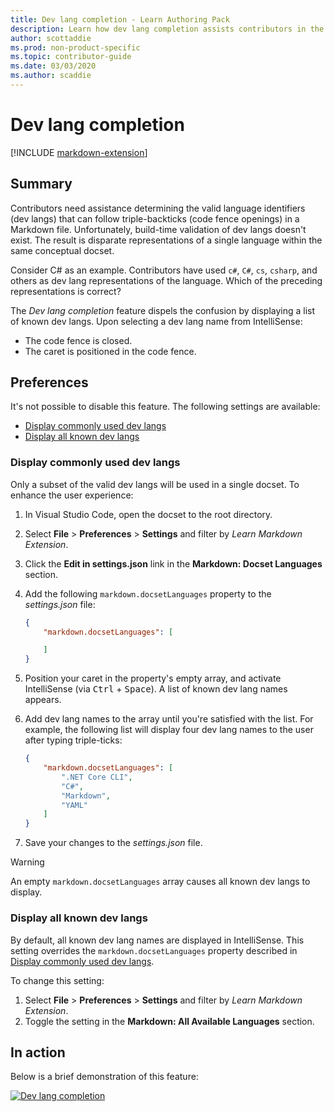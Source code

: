```yaml
---
title: Dev lang completion - Learn Authoring Pack
description: Learn how dev lang completion assists contributors in the Learn Authoring Pack, Visual Studio Code extension.
author: scottaddie
ms.prod: non-product-specific
ms.topic: contributor-guide
ms.date: 03/03/2020
ms.author: scaddie
---
```


# Dev lang completion

[!INCLUDE [markdown-extension](includes/markdown-extension.md)]

## Summary

Contributors need assistance determining the valid language identifiers (dev langs) that can follow triple-backticks (code fence openings) in a Markdown file. Unfortunately, build-time validation of dev langs doesn't exist. The result is disparate representations of a single language within the same conceptual docset.

Consider C# as an example. Contributors have used `c#`, `C#`, `cs`, `csharp`, and others as dev lang representations of the language. Which of the preceding representations is correct?

The *Dev lang completion* feature dispels the confusion by displaying a list of known dev langs. Upon selecting a dev lang name from IntelliSense:

* The code fence is closed.
* The caret is positioned in the code fence.

## Preferences

It's not possible to disable this feature. The following settings are available:

* [Display commonly used dev langs](#display-commonly-used-dev-langs)
* [Display all known dev langs](#display-all-known-dev-langs)

### Display commonly used dev langs

Only a subset of the valid dev langs will be used in a single docset. To enhance the user experience:

1. In Visual Studio Code, open the docset to the root directory.
1. Select **File** > **Preferences** > **Settings** and filter by *Learn Markdown Extension*.
1. Click the **Edit in settings.json** link in the **Markdown: Docset Languages** section.
1. Add the following `markdown.docsetLanguages` property to the *settings.json* file:

    ```json
    {
        "markdown.docsetLanguages": [

        ]
    }
    ```

1. Position your caret in the property's empty array, and activate IntelliSense (via <kbd>Ctrl</kbd> + <kbd>Space</kbd>). A list of known dev lang names appears.
1. Add dev lang names to the array until you're satisfied with the list. For example, the following list will display four dev lang names to the user after typing triple-ticks:

    ```json
    {
        "markdown.docsetLanguages": [
            ".NET Core CLI",
            "C#",
            "Markdown",
            "YAML"
        ]
    }
    ```

1. Save your changes to the *settings.json* file.

> [!WARNING]
> An empty `markdown.docsetLanguages` array causes all known dev langs to display.

### Display all known dev langs

By default, all known dev lang names are displayed in IntelliSense. This setting overrides the `markdown.docsetLanguages` property described in [Display commonly used dev langs](#display-commonly-used-dev-langs).

To change this setting:

1. Select **File** > **Preferences** > **Settings** and filter by *Learn Markdown Extension*.
1. Toggle the setting in the **Markdown: All Available Languages** section.

## In action

Below is a brief demonstration of this feature:

[![Dev lang completion](media/dev-lang-completion.gif)](media/dev-lang-completion.gif#lightbox)
